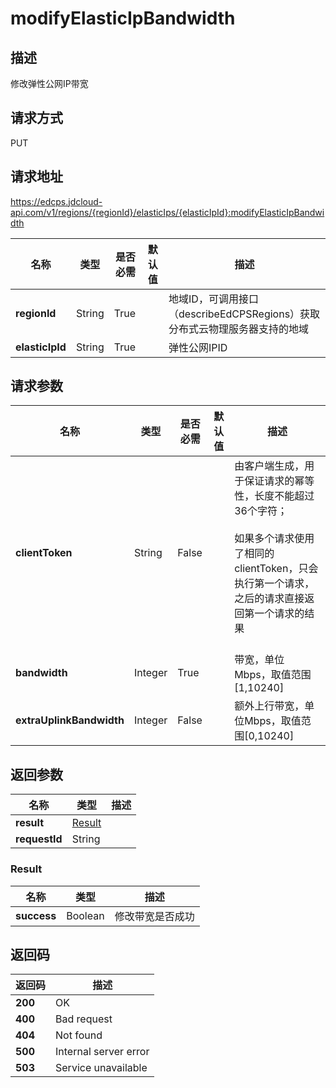 # modifyElasticIpBandwidth


## 描述
修改弹性公网IP带宽


## 请求方式
PUT

## 请求地址
https://edcps.jdcloud-api.com/v1/regions/{regionId}/elasticIps/{elasticIpId}:modifyElasticIpBandwidth

|名称|类型|是否必需|默认值|描述|
|---|---|---|---|---|
|**regionId**|String|True| |地域ID，可调用接口（describeEdCPSRegions）获取分布式云物理服务器支持的地域|
|**elasticIpId**|String|True| |弹性公网IPID|

## 请求参数
|名称|类型|是否必需|默认值|描述|
|---|---|---|---|---|
|**clientToken**|String|False| |由客户端生成，用于保证请求的幂等性，长度不能超过36个字符；<br/><br>如果多个请求使用了相同的clientToken，只会执行第一个请求，之后的请求直接返回第一个请求的结果<br/><br>|
|**bandwidth**|Integer|True| |带宽，单位Mbps，取值范围[1,10240]|
|**extraUplinkBandwidth**|Integer|False| |额外上行带宽，单位Mbps，取值范围[0,10240]|


## 返回参数
|名称|类型|描述|
|---|---|---|
|**result**|[Result](#result)| |
|**requestId**|String| |

### <div id="result">Result</div>
|名称|类型|描述|
|---|---|---|
|**success**|Boolean|修改带宽是否成功|

## 返回码
|返回码|描述|
|---|---|
|**200**|OK|
|**400**|Bad request|
|**404**|Not found|
|**500**|Internal server error|
|**503**|Service unavailable|
